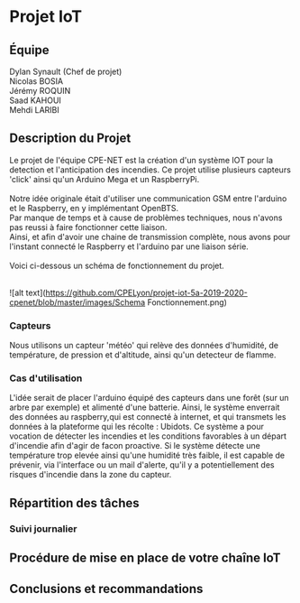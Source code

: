 # Projet IoT
## Équipe

Dylan Synault (Chef de projet)<br />
Nicolas BOSIA<br />
Jérémy ROQUIN<br />
Saad KAHOUI<br />
Mehdi LARIBI<br />

## Description du Projet

Le projet de l'équipe CPE-NET est la création d'un système IOT pour la detection et l'anticipation des incendies. Ce projet utilise plusieurs capteurs 'click' ainsi qu'un Arduino Mega et un RaspberryPi.<br />
<br />
Notre idée originale était d'utiliser une communication GSM entre l'arduino et le Raspberry, en y implémentant OpenBTS.<br />
Par manque de temps et à cause de problèmes techniques, nous n'avons pas reussi à faire fonctionner cette liaison.<br />
Ainsi, et afin d'avoir une chaine de transmission complète, nous avons pour l'instant connecté le Raspberry et l'arduino par une liaison série.<br />
<br />
Voici ci-dessous un schéma de fonctionnement du projet. <br />
<br />

![alt text](https://github.com/CPELyon/projet-iot-5a-2019-2020-cpenet/blob/master/images/Schema Fonctionnement.png)

### Capteurs

Nous utilisons un capteur 'météo' qui relève des données d'humidité, de température, de pression et d'altitude, ainsi qu'un detecteur de flamme.<br />

### Cas d'utilisation

L'idée serait de placer l'arduino équipé des capteurs dans une forêt (sur un arbre par exemple) et alimenté d'une batterie.
Ainsi, le système enverrait des données au raspberry,qui est connecté à internet, et qui transmets les données à la plateforme qui les récolte : Ubidots.
Ce système a pour vocation de détecter les incendies et les conditions favorables à un départ d'incendie afin d'agir de facon proactive.
Si le système détecte une température trop elevée ainsi qu'une humidité très faible, il est capable de prévenir, via l'interface ou un mail d'alerte, qu'il y a potentiellement des risques d'incendie dans la zone du capteur.

## Répartition des tâches

### Suivi journalier

## Procédure de mise en place de votre chaîne IoT

## Conclusions et recommandations
